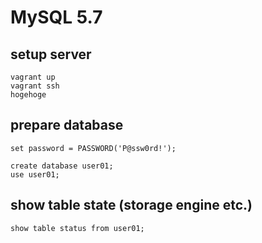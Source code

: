 # MySQL 5.7

## setup server

```
vagrant up
vagrant ssh
hogehoge
```

## prepare database
```
set password = PASSWORD('P@ssw0rd!');

create database user01;
use user01;
```

## show table state (storage engine etc.)
```
show table status from user01;
```


